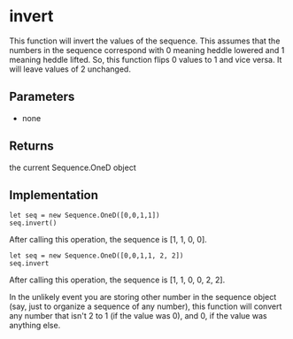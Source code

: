 # invert

This function will invert the values of the sequence. This assumes that the numbers in the sequence correspond with 0 meaning heddle lowered and 1 meaning heddle lifted. So, this function flips 0 values to 1 and vice versa. It will leave values of 2 unchanged. 

## Parameters
- none


## Returns
the current Sequence.OneD object

## Implementation

```
let seq = new Sequence.OneD([0,0,1,1])
seq.invert()
```

After calling this operation, the sequence is [1, 1, 0, 0]. 


```
let seq = new Sequence.OneD([0,0,1,1, 2, 2])
seq.invert
```
After calling this operation, the sequence is [1, 1, 0, 0, 2, 2]. 


In the unlikely event you are storing other number in the sequence object (say, just to organize a sequence of any number), this function will convert any number that isn't 2 to 1 (if the value was 0), and 0, if the value was anything else. 
